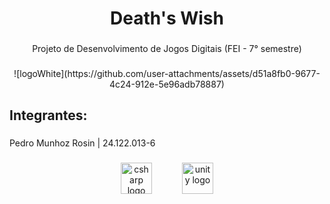 <h1 align="center">Death's Wish</h1>

###

<p align="center">Projeto de Desenvolvimento de Jogos Digitais (FEI - 7° semestre)</p>

###
<p align="center">
  ![logoWhite](https://github.com/user-attachments/assets/d51a8fb0-9677-4c24-912e-5e96adb78887)
</p>


###

<h2 align="left">Integrantes:</h2>

###

<p align="left">Pedro Munhoz Rosin | 24.122.013-6</p>


###


<div align="center">
  <img src="https://cdn.jsdelivr.net/gh/devicons/devicon/icons/csharp/csharp-original.svg" height="50" alt="csharp logo"  />
  <img width="40" />
  <img src="https://cdn.jsdelivr.net/gh/devicons/devicon/icons/unity/unity-original.svg" height="50" alt="unity logo"  />
</div>

###
